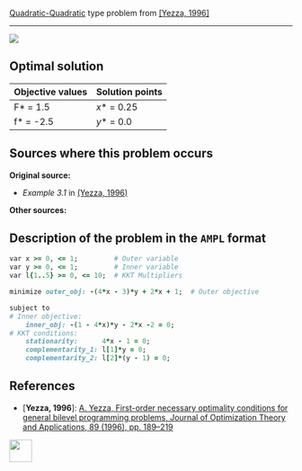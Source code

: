 [Quadratic-Quadratic](/test-problems/QP-QP-problems) type problem from [\[Yezza, 1996\]][Yezza, 1996]

---

![](https://github.com/basblsolver/test-problems/wiki/images/y_1996_02_eq.jpg)

## Optimal solution

Objective values   | Solution points         |
------------------ | ----------------------- |
F* = 1.5           | _x_* = 0.25             |
f* = -2.5          | _y_* = 0.0              |

## Sources where this problem occurs

__Original source:__

 - _Example 3.1_ in [(Yezza, 1996)][Yezza, 1996]

__Other sources:__

## Description of the problem in the `AMPL` format

```ruby
var x >= 0, <= 1;         # Outer variable
var y >= 0, <= 1;         # Inner variable
var l{1..5} >= 0, <= 10;  # KKT Multipliers

minimize outer_obj: -(4*x - 3)*y + 2*x + 1;  # Outer objective

subject to
# Inner objective:
    inner_obj: -(1 - 4*x)*y - 2*x -2 = 0;
# KKT conditions:
    stationarity:      4*x - 1 = 0;
    complementarity_1: l[1]*y = 0;
    complementarity_2: l[2]*(y - 1) = 0;
```

##  References

- [**Yezza, 1996**]: [A. Yezza, First-order necessary optimality conditions for general bilevel programming problems, Journal of Optimization Theory and Applications, 89 (1996), pp. 189–219](https://doi.org/10.1007/BF02192648)

[<img src="http://www.interupgrade.com/images/pfeil-backbutton.png" width="40" height="40">](/test-problems/QP-QP-problems "Back to summary of QP-QP type problems")

[Yezza, 1996]: https://doi.org/10.1007/BF02192648
